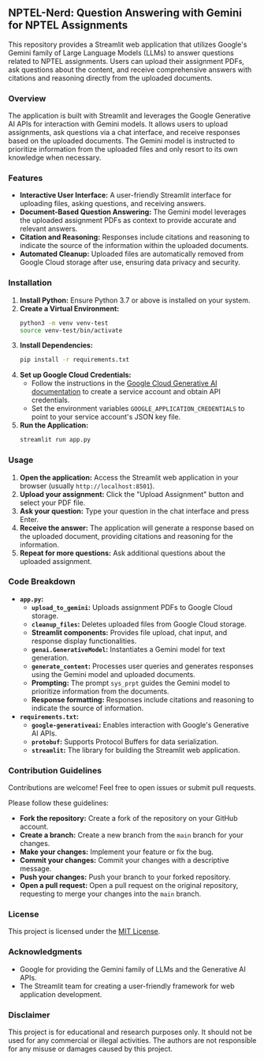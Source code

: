 ## NPTEL-Nerd: Question Answering with Gemini for NPTEL Assignments

This repository provides a Streamlit web application that utilizes Google's Gemini family of Large Language Models (LLMs) to answer questions related to NPTEL assignments. Users can upload their assignment PDFs, ask questions about the content, and receive comprehensive answers with citations and reasoning directly from the uploaded documents.

### Overview

The application is built with Streamlit and leverages the Google Generative AI APIs for interaction with Gemini models. It allows users to upload assignments, ask questions via a chat interface, and receive responses based on the uploaded documents. The Gemini model is instructed to prioritize information from the uploaded files and only resort to its own knowledge when necessary.

### Features

* **Interactive User Interface:**  A user-friendly Streamlit interface for uploading files, asking questions, and receiving answers.
* **Document-Based Question Answering:** The Gemini model leverages the uploaded assignment PDFs as context to provide accurate and relevant answers.
* **Citation and Reasoning:**  Responses include citations and reasoning to indicate the source of the information within the uploaded documents.
* **Automated Cleanup:**  Uploaded files are automatically removed from Google Cloud storage after use, ensuring data privacy and security.

### Installation

1. **Install Python:** Ensure Python 3.7 or above is installed on your system.
2. **Create a Virtual Environment:**
   ```bash
   python3 -m venv venv-test
   source venv-test/bin/activate
   ```
3. **Install Dependencies:**
   ```bash
   pip install -r requirements.txt
   ```
4. **Set up Google Cloud Credentials:**
    * Follow the instructions in the [Google Cloud Generative AI documentation](https://cloud.google.com/generative-ai/docs/setup) to create a service account and obtain API credentials.
    * Set the environment variables `GOOGLE_APPLICATION_CREDENTIALS` to point to your service account's JSON key file.
5. **Run the Application:**
   ```bash
   streamlit run app.py
   ```

### Usage

1. **Open the application:** Access the Streamlit web application in your browser (usually `http://localhost:8501`).
2. **Upload your assignment:** Click the "Upload Assignment" button and select your PDF file.
3. **Ask your question:** Type your question in the chat interface and press Enter.
4. **Receive the answer:** The application will generate a response based on the uploaded document, providing citations and reasoning for the information.
5. **Repeat for more questions:**  Ask additional questions about the uploaded assignment.

### Code Breakdown

* **`app.py`:**
    * **`upload_to_gemini`:** Uploads assignment PDFs to Google Cloud storage.
    * **`cleanup_files`:**  Deletes uploaded files from Google Cloud storage.
    * **Streamlit components:**  Provides file upload, chat input, and response display functionalities.
    * **`genai.GenerativeModel`:**  Instantiates a Gemini model for text generation.
    * **`generate_content`:** Processes user queries and generates responses using the Gemini model and uploaded documents.
    * **Prompting:**  The prompt `sys_prpt` guides the Gemini model to prioritize information from the documents.
    * **Response formatting:** Responses include citations and reasoning to indicate the source of information.
* **`requirements.txt`:**
    * **`google-generativeai`:** Enables interaction with Google's Generative AI APIs.
    * **`protobuf`:**  Supports Protocol Buffers for data serialization.
    * **`streamlit`:**  The library for building the Streamlit web application.

### Contribution Guidelines

Contributions are welcome! Feel free to open issues or submit pull requests. 

Please follow these guidelines:

* **Fork the repository:** Create a fork of the repository on your GitHub account.
* **Create a branch:** Create a new branch from the `main` branch for your changes.
* **Make your changes:** Implement your feature or fix the bug.
* **Commit your changes:** Commit your changes with a descriptive message.
* **Push your changes:** Push your branch to your forked repository.
* **Open a pull request:** Open a pull request on the original repository, requesting to merge your changes into the `main` branch.

### License

This project is licensed under the [MIT License](LICENSE).

### Acknowledgments

* Google for providing the Gemini family of LLMs and the Generative AI APIs.
* The Streamlit team for creating a user-friendly framework for web application development.

### Disclaimer

This project is for educational and research purposes only. It should not be used for any commercial or illegal activities. The authors are not responsible for any misuse or damages caused by this project. 

